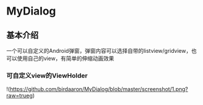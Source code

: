 # MyDialog
## 基本介绍
  一个可以自定义的Android弹窗，弹窗内容可以选择自带的listview/gridview，也可以使用自己的view，有简单的伸缩动画效果
### 可自定义view的ViewHolder
  !(https://github.com/birdaaron/MyDialog/blob/master/screenshot/1.png?raw=trueg)
